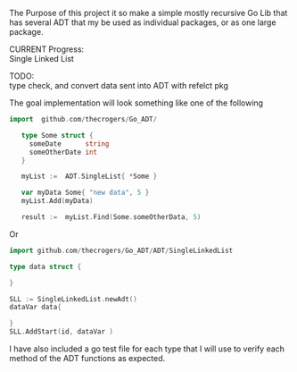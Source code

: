 The Purpose of this project it so make a simple mostly recursive Go Lib that has several ADT that my be used as individual packages, or as one large package.

CURRENT Progress:<br>
Single Linked List

TODO: <br>
type check, and convert data sent into ADT with refelct pkg

The goal implementation will look something like one of the following



```go
import	github.com/thecrogers/Go_ADT/

   type Some struct {
     someDate 	   string
     someOtherDate int
   }

   myList :=  ADT.SingleList{ *Some }

   var myData Some{ "new data", 5 }
   myList.Add(myData)

   result :=  myList.Find(Some.someOtherData, 5)
```

Or

```go
import github.com/thecrogers/Go_ADT/ADT/SingleLinkedList

type data struct {

}

SLL := SingleLinkedList.newAdt()
dataVar data{

}
SLL.AddStart(id, dataVar )
```


I have also included a go test file for each type that I will use to verify each method of the ADT functions as expected.
